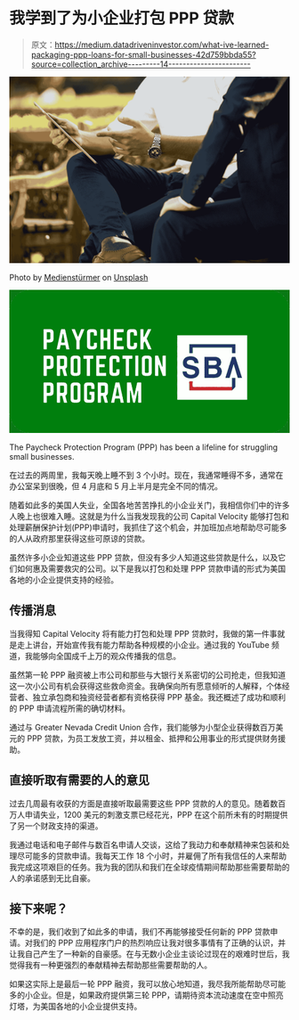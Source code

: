 # 我学到了为小企业打包 PPP 贷款

> 原文：<https://medium.datadriveninvestor.com/what-ive-learned-packaging-ppp-loans-for-small-businesses-42d759bbda55?source=collection_archive---------14----------------------->

![](img/6ed32c96d9a0400663afd4f44ab2cdaf.png)

Photo by [Medienstürmer](https://unsplash.com/@medienstuermer?utm_source=medium&utm_medium=referral) on [Unsplash](https://unsplash.com?utm_source=medium&utm_medium=referral)

![](img/a65bffd0ddf3f823b0ccc9ca6a6611a4.png)

The Paycheck Protection Program (PPP) has been a lifeline for struggling small businesses.

在过去的两周里，我每天晚上睡不到 3 个小时。现在，我通常睡得不多，通常在办公室呆到很晚，但 4 月底和 5 月上半月是完全不同的情况。

随着如此多的美国人失业，全国各地苦苦挣扎的小企业关门，我相信你们中的许多人晚上也很难入睡。这就是为什么当我发现我的公司 Capital Velocity 能够打包和处理薪酬保护计划(PPP)申请时，我抓住了这个机会，并加班加点地帮助尽可能多的人从政府那里获得这些可原谅的贷款。

虽然许多小企业知道这些 PPP 贷款，但没有多少人知道这些贷款是什么，以及它们如何惠及需要救灾的公司。以下是我以打包和处理 PPP 贷款申请的形式为美国各地的小企业提供支持的经验。

## 传播消息

当我得知 Capital Velocity 将有能力打包和处理 PPP 贷款时，我做的第一件事就是走上讲台，开始宣传我有能力帮助各种规模的小企业。通过我的 YouTube 频道，我能够向全国成千上万的观众传播我的信息。

虽然第一轮 PPP 融资被上市公司和那些与大银行关系密切的公司抢走，但我知道这一次小公司有机会获得这些救命资金。我确保向所有愿意倾听的人解释，个体经营者、独立承包商和独资经营者都有资格获得 PPP 基金。我还概述了成功和顺利的 PPP 申请流程所需的确切材料。

通过与 Greater Nevada Credit Union 合作，我们能够为小型企业获得数百万美元的 PPP 贷款，为员工发放工资，并以租金、抵押和公用事业的形式提供财务援助。

## 直接听取有需要的人的意见

过去几周最有收获的方面是直接听取最需要这些 PPP 贷款的人的意见。随着数百万人申请失业，1200 美元的刺激支票已经花光，PPP 在这个前所未有的时期提供了另一个财政支持的渠道。

我通过电话和电子邮件与数百名申请人交谈，这给了我动力和奉献精神来包装和处理尽可能多的贷款申请。我每天工作 18 个小时，并雇佣了所有我信任的人来帮助我完成这项艰巨的任务。我为我的团队和我们在全球疫情期间帮助那些需要帮助的人的承诺感到无比自豪。

## 接下来呢？

不幸的是，我们收到了如此多的申请，我们不再能够接受任何新的 PPP 贷款申请。对我们的 PPP 应用程序门户的热烈响应让我对很多事情有了正确的认识，并让我自己产生了一种新的自豪感。在与无数小企业主谈论过现在的艰难时世后，我觉得我有一种更强烈的奉献精神去帮助那些需要帮助的人。

如果这实际上是最后一轮 PPP 融资，我可以放心地知道，我尽我所能帮助尽可能多的小企业。但是，如果政府提供第三轮 PPP，请期待资本流动速度在空中照亮灯塔，为美国各地的小企业提供支持。